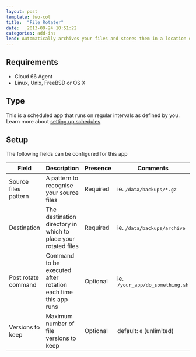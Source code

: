```yaml
---
layout: post
template: two-col
title:  "File Rotater"
date:   2013-09-24 10:51:22
categories: add-ins
lead: Automatically archives your files and stores them in a location of your choice.
---
```



## Requirements
- Cloud 66  Agent
- Linux, Unix, FreeBSD or OS X


## Type
This is a scheduled app that runs on regular intervals as defined by you. Learn more about [setting up schedules](/add-ins/settingup-schedules.html).

## Setup
The following fields can be configured for this app

<table class="table table-bordered table-striped">
    <thead>
        <tr>
            <th>Field</th>
            <th>Description</th>
            <th>Presence</th>
            <th>Comments</th>
        </tr>
    </thead>
    <tbody>
        <tr>
            <td>Source files pattern</td>
            <td>A pattern to recognise your source files</td>
            <td><span class='label label-important'>Required</span></td>
            <td>ie. <kbd>/data/backups/*.gz</kbd></td>
        </tr>
        <tr>
            <td>Destination</td>
            <td>The destination directory in which to place your rotated files</td>
            <td><span class='label label-important'>Required</span></td>
            <td>ie. <kbd>/data/backups/archive</kbd></td>
        </tr>
        <tr>
            <td>Post rotate command</td>
            <td>Command to be executed after rotation each time this app runs</td>
            <td><span class='label'>Optional</span></td>
            <td>ie. <kbd>/your&#95;app/do&#95;something.sh</kbd></td>
        </tr>
        <tr>
            <td>Versions to keep</td>
            <td>Maximum number of file versions to keep</td>
            <td><span class='label'>Optional</span></td>
            <td>default: <kbd>0</kbd> (unlimited)</td>
        </tr>
    </tbody>
</table>